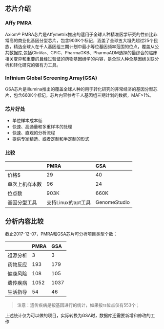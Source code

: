 ## 芯片介绍

### Affy PMRA
Axiom® PMRA芯片是Affymetrix推出的适用于全球人种精准医学研究的性价比非常高的商业化基因分型芯片，包含903K个标记，涵盖了全球五大祖先超过25个民族，精选全球人在千人基因组三期计划中最小等位基因频率范围的位点，覆盖从公共数据库,包括ClinVar、CPIC、PharmaGKB、PharmaADM选择的最综合的临床相关变异和重要的且经过验证的药物基因组学的内容，是全球人种全基因组关联分析和转化研究的强有力工具。

### Infinium Global Screening Array(GSA)
GSA芯片是illumina推出的覆盖全球人种的用于转化研究的非常经济的基因分型芯片，包含660K个标记。芯片内容参考千人基因组三期计划的数据，MAF>1%。

### 芯片好处
- 单位样本成本低
- 快速、高通量和多重样本的处理
- 快速、直观的分析流程
- 提供专家精选、或者定制和半定制的形式

### 比较
||PMRA|GSA|
|:--|:--|:--|
|价格$|29|40|
|单次上机样本数|96|24|
|位点数|903K|660K|
|基因分型工具|支持Linux的apt工具|GenomeStudio|


## 分析内容比较
截止2017-12-07，PMRA和GSA芯片可分析项目类型个数：

||PMRA|GSA|
|:--|:--|:--|
|祖源分析|3|3|
|药物反应|193|179|
|健康风险|108|105|
|遗传疾病|1052|1037|
|生活指导|54|46|

>注意：遗传疾病是按基因进行的统计，如果按rs位点仅有553个；

上述统计仅为可以做的项目，实际转换为GSA时，数据库还需要新增和修改的工作